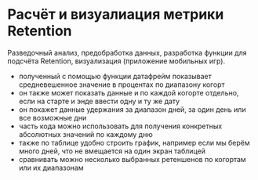 # Расчёт и визуалиация метрики Retention
Разведочный анализ, предобработка данных, разработка функции для подсчёта Retention, визуализация (приложение мобильных игр).

- полученный с помощью функции датафрейм показывает средневешенное значение в процентах по диапазону когорт
- он также может показать данные и по каждой когорте отдельно, если на старте и энде ввести одну и ту же дату
- он покажет данные удержания за диапазон дней, за один день или все возможные дни
- часть кода можно использовать для получения конкретных абсолютных значений по каждому дню
- также по таблице удобно строить график, например если мы берём много дней, что не вмещается на один экран таблицей
- сравнивать можно несколько выбранных ретеншенов по когортам или их диапазонам
